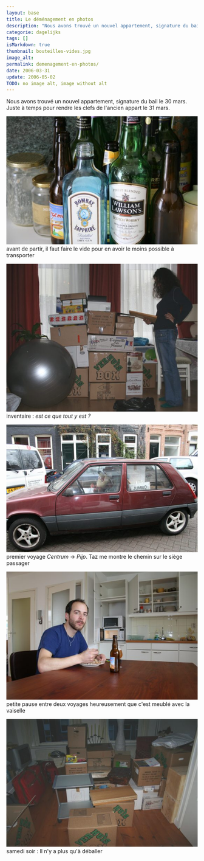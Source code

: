 ```yaml
---
layout: base
title: Le déménagement en photos
description: "Nous avons trouvé un nouvel appartement, signature du bail le 30 mars. Juste à temps pour rendre les clefs de l'ancien appart le 31 mars."
categorie: dagelijks
tags: []
isMarkdown: true
thumbnail: bouteilles-vides.jpg
image_alt: 
permalink: demenagement-en-photos/
date: 2006-03-31
update: 2006-05-02
TODO: no image alt, image without alt
---
```


Nous avons trouvé un nouvel appartement, signature du bail le 30 mars. Juste à temps pour rendre les clefs de l'ancien appart le 31 mars.

![](bouteilles-vides.jpg)  
avant de partir, il faut faire le vide pour en avoir le moins possible à transporter

![](inventaire-cartons.jpg)  
inventaire : *est ce que tout y est ?*

![](taz-en-voiture.jpg)  
premier voyage *Centrum* -> *Pijp*. Taz me montre le chemin sur le siège passager

![](pause-dejeuner.jpg)  
petite pause entre deux voyages heureusement que c'est meublé avec la vaiselle

![](arrivee-cartons.jpg)  
samedi soir : Il n'y a plus qu'à déballer
